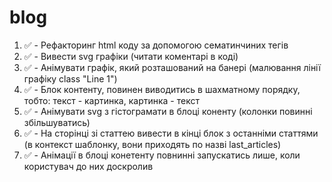 # blog

1. ✅ - Рефакторинг html коду за допомогою сематинчиних тегів
2. ✅ - Вивести svg графіки (читати коментарі в коді)
3. ✅ - Анімувати графік, який розташований на банері (малювання лінії графіку class "Line 1")
4. ✅ - Блок контенту, повинен виводитись в шахматному порядку, тобто: текст - картинка, картинка - текст
5. ✅ - Анімувати svg з гістограмати в блоці коненту (колонки повинні збільшуватись)
6. ✅ - На сторінці зі статтею вивести в кінці блок з останніми статтями (в контекст шаблонку, вони приходять по назві last_articles)
7. ✅ - Анімації в блоці конетенту повнинні запускатись лише, коли користувач до них доскролив
